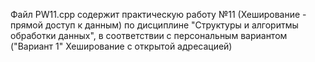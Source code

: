 Файл PW11.cpp содержит практическую работу №11 (Хеширование - прямой доступ к данным) по дисциплине "Структуры и алгоритмы обработки данных", в соответствии с персональным вариантом ("Вариант 1" Хеширование с открытой адресацией) 
